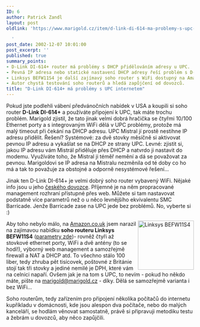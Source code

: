 ```yaml
---
ID: 6
author: Patrick Zandl
layout: post
oldlink: 'https://www.marigold.cz/item/d-link-di-614-ma-problemy-s-upc-internetem

  '
post_date: 2002-12-07 10:01:00
post_excerpt: ''
published: true
summary_points:
- D-Link DI-614+ router má problémy s DHCP přidělováním adresy u UPC.
- Pevná IP adresa nebo statické nastavení DHCP adresy řeší problém s D-Linkem u UPC.
- Linksys BEFW11S4 je další zajímavý soho router s WiFi dostupný na Amazon.co.uk.
- Autor chystá testování soho routerů a hledá zapůjčení od dovozců.
title: "D-Link DI-614+ má problémy s UPC internetem"
---
```


<p>
Pokud jste podlehli vábení předvánočních nabídek v USA a koupili si soho router <STRONG>D-Link DI-614+</STRONG> a používáte připojení k UPC, tak máte trochu problém. Marigold zjistil, že tato jinak velmi dobrá hračička se čtyřmi 10/100 Ethernet porty a s integrovaným WiFi dělá v UPC problémy, protože má malý timeout při čekání na DHCP adresu. UPC Mistral jí prostě nestihne IP adresu přidělit. Řešení? Systémové: za dvě stovky měsíčně si aktivovat pevnou IP adresu a vykašlat se na DHCP ze strany UPC. Levné: zjistit si, jakou IP adresu vám Mistrál přiděluje přes DHCP a natvrdo ji nastavit do modemu. Využíváte toho, že Mistral ji téměř nemění a dá se považovat za pevnou. Marigoldovi se IP adresa na Mistralu nezměnila od té doby co ho má a tak to považuje za obstojné a odporně nesystémové řešení...</p>

<p>
Jinak ten D-Link DI-614+ je velmi dobrý soho router vybavený WiFi. Nějaké info jsou u jeho <A href="http://www.d-link.cz/gateway.shtml" target=_blank>českého dovozce</A>. Příjemné je na něm propracované management rozhraní přístupné přes web. Můžete si tam nastavovat podstatně více parametrů než o u něco levnějšího ekvivalentu SMC Barricade. Jenže Barricade zase na UPC jede bez problémů. No, vyberte si :)</p>

<p>
<IMG height=132 alt="Linksys BEFW11S4" src="/wp-content/uploads/linksys.jpg" width=150 align=right>Aby toho nebylo málo, na <A href="http://www.amazon.co.uk/exec/obidos/ASIN/B00005ARK3/ref=sr_aps_electronics_1_2/202-9099463-4893462" target=_blank>Amazon.co.uk</A> jsem narazil na zajímavou nabídku <STRONG>soho routeru Linksys BEFW11S4</STRONG> (<A href="http://www.linksys.com/Products/product.asp?grid=23&amp;prid=415" target=_blank>parametry zde</A>)- rovněž čtyři až stovkové ethernet porty, WiFi a dvě antény (to se hodí!), výborný web management a samozřejmě firewall a NAT a DHCP atd. To všechno stálo 100 liber, tedy zhruba pět tisícovek, poštovné z Británie stojí tak tři stovky a jediné nemilé je DPH, které vám na celnici napaří. Ovšem jak je na tom s UPC, to nevím - pokud ho někdo máte, pište na <A href="mailto:marigold@marigold.cz">marigold@marigold.cz</A> - díky. Dělá se samozřejmě varianta i bez WiFi...</p>

<p>
Soho routerům, tedy zařízením pro připojení několika počítačů do internetu kupříkladu v domácnosti, kde jsou alespon dva počítače, nebo do malých kanceláří, se hodlám věnovat samostatně, právě si připravuji metodiku testu a žebrám u dovozců, aby něco zapůjčili. </p>